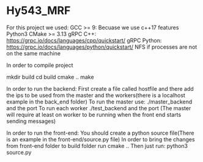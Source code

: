 # Hy543_MRF

For this project we used:
GCC >= 9: Becuase we use c++17 features 
Python3
CMake >= 3.13 
gRPC C++: https://grpc.io/docs/languages/cpp/quickstart/
gRPC Python: https://grpc.io/docs/languages/python/quickstart/
NFS if processes are not on the same machine

In order to compile project

mkdir build
cd build
cmake ..
make 


In order to run the backend:
    First create a file called hostfile and there add the ips to be used from the master and the workers(there is a localhost example in the back_end folder)
    To run the master use:
        ./master_backend  and the port
    To run each worker 
        ./test_backend and the port
    (The master will require at least on worker to be running when the front end starts sending messages)

In order to run the front-end:
    You should create a python source file(There is an example in the front-end/source.py file)
    In order to bring the changes from front-end folder to build folder run cmake ..
    Then just run: python3 source.py